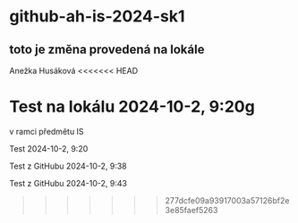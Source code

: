# github-ah-is-2024-sk1

## toto je změna provedená na lokále

Anežka Husáková
<<<<<<< HEAD

Test na lokálu 2024-10-2, 9:20g
=======
v ramci předmětu IS

Test 2024-10-2, 9:20

Test z GitHubu 2024-10-2, 9:38

Test z GitHubu 2024-10-2, 9:43
>>>>>>> 277dcfe09a93917003a57126bf2e3e85faef5263
